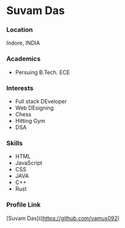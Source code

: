 
# Suvam Das

### Location

Indore, INDIA

### Academics

- Persuing B.Tech. ECE

### Interests

- Full stack DEveloper
- Web DEsigning
- Chess
- Hitting Gym
- DSA

### Skills

- HTML
- JavaScript
- CSS
- JAVA
- C++
- Rust


### Profile Link

[Suvam Das]((https://github.com/vamus092)
